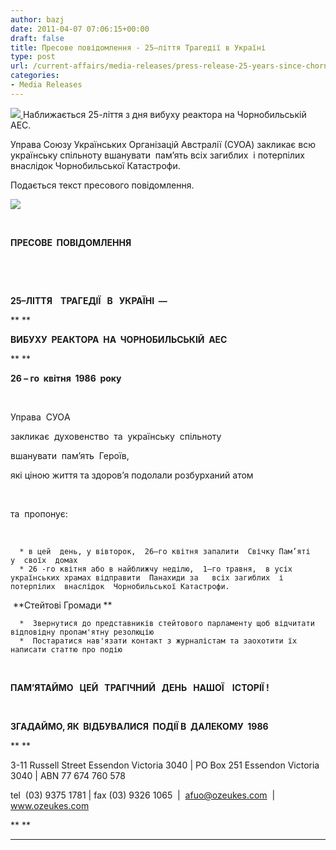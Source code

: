 ```yaml
---
author: bazj
date: 2011-04-07 07:06:15+00:00
draft: false
title: Пресове повідомлення - 25–ліття Трагедії в Україні
type: post
url: /current-affairs/media-releases/press-release-25-years-since-chornobyl/
categories:
- Media Releases
---
```


[![](http://www.ozeukes.com/wp-content/uploads/2011/04/Памятник-жертвам-Чорнобиля-Кузнецовськ-thumb.jpg)
](http://www.ozeukes.com/wp-content/uploads/2011/04/Памятник-жертвам-Чорнобиля-Кузнецовськ-thumb.jpg)Наближається 25-ліття з дня вибуху реактора на Чорнобильській АЕС.  

Управа Союзу Українських Організацій Австралії (СУОА) закликає всю yкраїнську спільноту вшанувати  пам’ять всіх загиблих  і потерпілих  внаслідок Чорнобильської Катастрофи.

Подається текст пресового повідомлення.

[![](http://www.ozeukes.com/wp-content/uploads/2011/04/zCYOA-Web-letterhead-color-600-pxls1.jpg)
](http://www.ozeukes.com/wp-content/uploads/2011/04/zCYOA-Web-letterhead-color-600-pxls1.jpg)

 


**ПРЕСОВЕ  ПОВІДОМЛЕННЯ**




 




 




**25–ЛІТТЯ    ТРАГЕДІЇ   В   УКРАЇНІ  ––**




** **




**ВИБУХУ  РЕАКТОРА  НА  ЧОРНОБИЛЬСЬКІЙ  АЕС**




** **




**26 – го  квітня  1986  року**


 


Управа  СУОA




закликає  духовенство  та  yкраїнську  спільноту




вшанувати  пам’ять  Героїв,




які ціною життя та здоров’я подолали розбурханий атом


 


та  пропонує:


 



	  * в цей  день, у вівторок,  26–го квітня запалити  Свічку Пам’яті  у  своїх  домах 
	  * 26 -го квітня або в найближчу неділю,  1–го травня,  в усіх українських храмах відправити  Панахиди за   всіх загиблих  і потерпілих  внаслідок  Чорнобильської Катастрофи.

 **Cтейтові Громади **



	  *  Звернутися до представників стейтового парламенту щоб відчитати відповідну пропам'ятну резолюцію
	  *  Постаратися нав'язати контакт з журналістам та заохотити їх написати статтю про подію 

 

**ПАМ’ЯТАЙМО   ЦЕЙ   ТРАГІЧНИЙ   ДЕНЬ   НАШОЇ    ІСТОРІЇ !**

 

**ЗГАДАЙМО, ЯК  ВІДБУВАЛИСЯ  ПОДІЇ В  ДАЛЕКОМУ  1986**

** **


3-11 Russell Street Essendon Victoria 3040 | PO Box 251 Essendon Victoria 3040 | ABN 77 674 760 578 




tel  (03) 9375 1781 | fax (03) 9326 1065  |  afuo@ozeukes.com  |  www.ozeukes.com


** **

****

